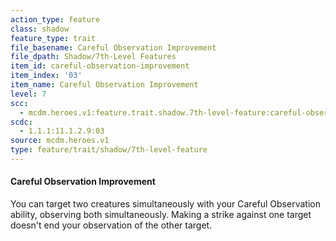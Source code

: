 ```yaml
---
action_type: feature
class: shadow
feature_type: trait
file_basename: Careful Observation Improvement
file_dpath: Shadow/7th-Level Features
item_id: careful-observation-improvement
item_index: '03'
item_name: Careful Observation Improvement
level: 7
scc:
  - mcdm.heroes.v1:feature.trait.shadow.7th-level-feature:careful-observation-improvement
scdc:
  - 1.1.1:11.1.2.9:03
source: mcdm.heroes.v1
type: feature/trait/shadow/7th-level-feature
---
```


#### Careful Observation Improvement

You can target two creatures simultaneously with your Careful Observation ability, observing both simultaneously. Making a strike against one target doesn't end your observation of the other target.

